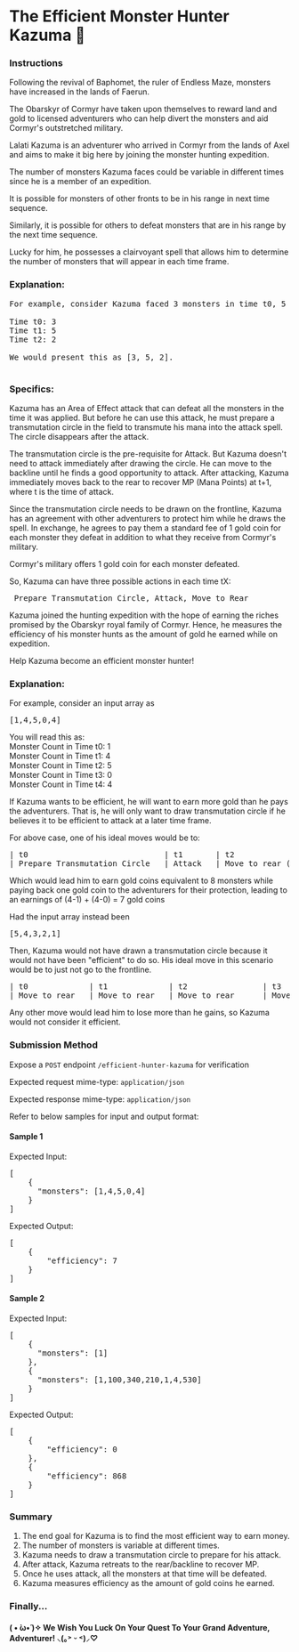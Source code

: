 # The Efficient Monster Hunter Kazuma 👾

### Instructions

Following the revival of Baphomet, the ruler of Endless Maze, monsters have increased in the lands of Faerun.

The Obarskyr of Cormyr have taken upon themselves to reward land and gold to licensed adventurers who can help divert the monsters and aid Cormyr's outstretched military.

Lalati Kazuma is an adventurer who arrived in Cormyr from the lands of Axel and aims to make it big here by joining the monster hunting expedition.

The number of monsters Kazuma faces could be variable in different times since he is a member of an expedition.

It is possible for monsters of other fronts to be in his range in next time sequence.

Similarly, it is possible for others to defeat monsters that are in his range by the next time sequence.

Lucky for him, he possesses a clairvoyant spell that allows him to determine the number of monsters that will appear in each time frame.

### Explanation:
<pre>
For example, consider Kazuma faced 3 monsters in time t0, 5 monsters in time t1, and 2 monsters in time t2.

Time t0: 3
Time t1: 5
Time t2: 2

We would present this as [3, 5, 2].

</pre>

### Specifics: 

Kazuma has an Area of Effect attack that can defeat all the monsters in the time it was applied. But before he can use this attack, he must prepare a transmutation circle in the field to transmute his mana into the attack spell. The circle disappears after the attack. 

The transmutation circle is the pre-requisite for Attack. But Kazuma doesn't need to attack immediately after drawing the circle. He can move to the backline until he finds a good opportunity to attack. After attacking, Kazuma immediately moves back to the rear to recover MP (Mana Points) at t+1, where t is the time of attack.

Since the transmutation circle needs to be drawn on the frontline, Kazuma has an agreement with other adventurers to protect him while he draws the spell. In exchange, he agrees to pay them a standard fee of 1 gold coin for each monster they defeat in addition to what they receive from Cormyr's military.

Cormyr's military offers 1 gold coin for each monster defeated.

So, Kazuma can have three possible actions in each time tX: 

<pre> Prepare Transmutation Circle, Attack, Move to Rear </pre>

Kazuma joined the hunting expedition with the hope of earning the riches promised by the Obarskyr royal family of Cormyr. Hence, he measures the efficiency of his monster hunts as the amount of gold he earned while on expedition.

Help Kazuma become an efficient monster hunter!

### Explanation:

For example, consider an input array as 
<pre>
[1,4,5,0,4]
</pre>

You will read this as: <br />
Monster Count in Time t0: 1 <br />
Monster Count in Time t1: 4 <br />
Monster Count in Time t2: 5 <br />
Monster Count in Time t3: 0 <br />
Monster Count in Time t4: 4 <br />

If Kazuma wants to be efficient, he will want to earn more gold than he pays the adventurers. That is, he will only want to draw transmutation circle if he believes it to be efficient to attack at a later time frame.

For above case, one of his ideal moves would be to:
<pre>
| t0                             | t1       | t2                           | t3                             | t4     |
| Prepare Transmutation Circle   | Attack   | Move to rear (Cooldown)      | Prepare Transmutation Circle   | Attack |
</pre>

Which would lead him to earn gold coins equivalent to 8 monsters while paying back one gold coin to the adventurers for their protection, leading to an earnings of (4-1) + (4-0) = 7 gold coins


Had the input array instead been
<pre>
[5,4,3,2,1]
</pre>

Then, Kazuma would not have drawn a transmutation circle because it would not have been "efficient" to do so. His ideal move in this scenario would be to just not go to the frontline.

<pre>
| t0             | t1             | t2                | t3            | t4           |
| Move to rear   | Move to rear   | Move to rear      | Move to rear  | Move to rear |
</pre>

Any other move would lead him to lose more than he gains, so Kazuma would not consider it efficient.

### Submission Method

Expose a `POST` endpoint `/efficient-hunter-kazuma` for verification

Expected request mime-type: `application/json`

Expected response mime-type: `application/json`

Refer to below samples for input and output format:

#### Sample 1

Expected Input:

<pre>
[
    {
      "monsters": [1,4,5,0,4]
    }
]
</pre>

Expected Output:

<pre>
[
    {
        "efficiency": 7
    }
]
</pre>

#### Sample 2

Expected Input:

<pre>
[
    {
      "monsters": [1]
    },
    {
      "monsters": [1,100,340,210,1,4,530]
    }
]
</pre>

Expected Output:

<pre>
[
    {
        "efficiency": 0
    },
    {
        "efficiency": 868
    }
]
</pre>

### Summary 

1. The end goal for Kazuma is to find the most efficient way to earn money. 
2. The number of monsters is variable at different times. 
3. Kazuma needs to draw a transmutation circle to prepare for his attack. 
4. After attack, Kazuma retreats to the rear/backline to recover MP. 
5. Once he uses attack, all the monsters at that time will be defeated. 
6. Kazuma measures efficiency as the amount of gold coins he earned.

### Finally...

####          ( • ̀ω•́ )✧ We Wish You Luck On Your Quest To Your Grand Adventure, Adventurer! ⸜(｡˃ ᵕ ˂)⸝♡ 
